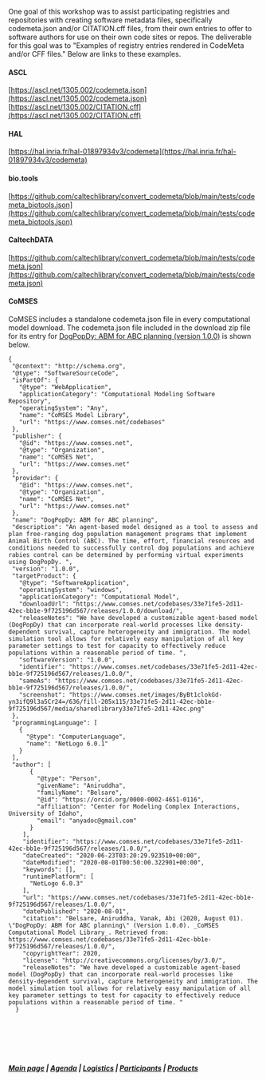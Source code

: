 One goal of this workshop was to assist participating registries and repositories with creating software metadata files, specifically codemeta.json and/or CITATION.cff files, from their own entries to offer to software authors for use on their own code sites or repos. The deliverable for this goal was to "Examples of registry entries rendered in CodeMeta and/or CFF files." Below are links to these examples. 

#### ASCL
[https://ascl.net/1305.002/codemeta.json](https://ascl.net/1305.002/codemeta.json)   
[https://ascl.net/1305.002/CITATION.cff](https://ascl.net/1305.002/CITATION.cff)

#### HAL
[https://hal.inria.fr/hal-01897934v3/codemeta](https://hal.inria.fr/hal-01897934v3/codemeta)

#### bio.tools
[https://github.com/caltechlibrary/convert_codemeta/blob/main/tests/codemeta_biotools.json](https://github.com/caltechlibrary/convert_codemeta/blob/main/tests/codemeta_biotools.json)

#### CaltechDATA
[https://github.com/caltechlibrary/convert_codemeta/blob/main/tests/codemeta.json](https://github.com/caltechlibrary/convert_codemeta/blob/main/tests/codemeta.json)

#### CoMSES
CoMSES includes a standalone codemeta.json file in every computational model download. The codemeta.json file included in the download zip file for its entry for [DogPopDy: ABM for ABC planning (version 1.0.0)](https://www.comses.net/codebases/33e71fe5-2d11-42ec-bb1e-9f725196d567/releases/1.0.0/) is shown below.   


    {   
     "@context": "http://schema.org",   
     "@type": "SoftwareSourceCode",  
     "isPartOf": {   
       "@type": "WebApplication",   
       "applicationCategory": "Computational Modeling Software Repository",   
       "operatingSystem": "Any",   
       "name": "CoMSES Model Library",   
       "url": "https://www.comses.net/codebases"   
     },   
     "publisher": {   
       "@id": "https://www.comses.net",   
       "@type": "Organization",   
       "name": "CoMSES Net",   
       "url": "https://www.comses.net"   
     },   
     "provider": {   
       "@id": "https://www.comses.net",   
       "@type": "Organization",   
       "name": "CoMSES Net",   
       "url": "https://www.comses.net"   
     },   
     "name": "DogPopDy: ABM for ABC planning",   
     "description": "An agent-based model designed as a tool to assess and plan free-ranging dog population management programs that implement Animal Birth Control (ABC). The time, effort, financial resources and conditions needed to successfully control dog populations and achieve rabies control can be determined by performing virtual experiments using DogPopDy. ",   
     "version": "1.0.0",   
     "targetProduct": {   
       "@type": "SoftwareApplication",   
       "operatingSystem": "windows",   
       "applicationCategory": "Computational Model",   
       "downloadUrl": "https://www.comses.net/codebases/33e71fe5-2d11-42ec-bb1e-9f725196d567/releases/1.0.0/download/",   
       "releaseNotes": "We have developed a customizable agent-based model (DogPopDy) that can incorporate real-world processes like density-dependent survival, capture heterogeneity and immigration. The model simulation tool allows for relatively easy manipulation of all key parameter settings to test for capacity to effectively reduce populations within a reasonable period of time. ",   
       "softwareVersion": "1.0.0",   
       "identifier": "https://www.comses.net/codebases/33e71fe5-2d11-42ec-bb1e-9f725196d567/releases/1.0.0/",   
       "sameAs": "https://www.comses.net/codebases/33e71fe5-2d11-42ec-bb1e-9f725196d567/releases/1.0.0/",   
       "screenshot": "https://www.comses.net/images/ByBt1clokGd-yn3ifQ9l3a5Cr24=/636/fill-205x115/33e71fe5-2d11-42ec-bb1e-9f725196d567/media/sharedlibrary33e71fe5-2d11-42ec.png"   
     },   
     "programmingLanguage": [   
       {   
         "@type": "ComputerLanguage",   
         "name": "NetLogo 6.0.1"   
       }   
     ],   
     "author": [   
          {   
            "@type": "Person",   
            "givenName": "Aniruddha",   
            "familyName": "Belsare",   
            "@id": "https://orcid.org/0000-0002-4651-0116",   
            "affiliation": "Center for Modeling Complex Interactions, University of Idaho",   
            "email": "anyadoc@gmail.com"   
          }   
        ],   
        "identifier": "https://www.comses.net/codebases/33e71fe5-2d11-42ec-bb1e-9f725196d567/releases/1.0.0/",   
        "dateCreated": "2020-06-23T03:20:29.923510+00:00",   
        "dateModified": "2020-08-01T00:50:00.322901+00:00",   
        "keywords": [],   
        "runtimePlatform": [   
          "NetLogo 6.0.3"   
        ],   
        "url": "https://www.comses.net/codebases/33e71fe5-2d11-42ec-bb1e-9f725196d567/releases/1.0.0/",   
        "datePublished": "2020-08-01",   
        "citation": "Belsare, Aniruddha, Vanak, Abi (2020, August 01). \"DogPopDy: ABM for ABC planning\" (Version 1.0.0). _CoMSES Computational Model Library_. Retrieved from: https://www.comses.net/codebases/33e71fe5-2d11-42ec-bb1e-9f725196d567/releases/1.0.0/",   
        "copyrightYear": 2020,   
        "license": "http://creativecommons.org/licenses/by/3.0/",   
        "releaseNotes": "We have developed a customizable agent-based model (DogPopDy) that can incorporate real-world processes like density-dependent survival, capture heterogeneity and immigration. The model simulation tool allows for relatively easy manipulation of all key parameter settings to test for capacity to effectively reduce populations within a reasonable period of time. "   
      }   





&nbsp; &nbsp;   
&nbsp; &nbsp;    
&nbsp; &nbsp;    
&nbsp; &nbsp; 
##### [Main page](https://asclnet.github.io/SWRegistryWorkshop/) | [Agenda](https://asclnet.github.io/SWRegistryWorkshop/Agenda.html) | [Logistics](https://asclnet.github.io/SWRegistryWorkshop/Logistics.html) | [Participants](https://asclnet.github.io/SWRegistryWorkshop/Participants.html) | [Products](Products/Products.md)   
